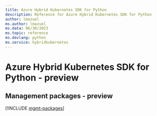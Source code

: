 ```yaml
---
title: Azure Hybrid Kubernetes SDK for Python
description: Reference for Azure Hybrid Kubernetes SDK for Python
author: lmazuel
ms.author: lmazuel
ms.data: 06/30/2023
ms.topic: reference
ms.devlang: python
ms.service: hybridkubernetes
---
```

# Azure Hybrid Kubernetes SDK for Python - preview

## Management packages - preview
[!INCLUDE [mgmt-packages](hybrid-kubernetes-mgmt-index.md)]